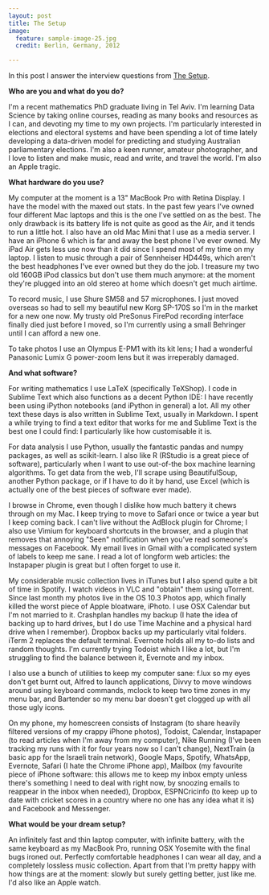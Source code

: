```yaml
---
layout: post
title: The Setup
image:
  feature: sample-image-25.jpg
  credit: Berlin, Germany, 2012

---
```


In this post I answer the interview questions from [The Setup](http://usesthis.com/). 

**Who are you and what do you do?**

I'm a recent mathematics PhD graduate living in Tel Aviv. I'm learning Data Science by taking online courses, reading as many books and resources as I can, and devoting my time to my own projects. I'm particularly interested in elections and electoral systems and have been spending a lot of time lately developing a data-driven model for predicting and studying Australian parliamentary elections. I'm also a keen runner, amateur photographer, and I love to listen and make music, read and write, and travel the world. I'm also an Apple tragic.

**What hardware do you use?**

My computer at the moment is a 13" MacBook Pro with Retina Display. I have the model with the maxed out stats. In the past few years I've owned four different Mac laptops and this is the one I've settled on as the best. The only drawback is its battery life is not quite as good as the Air, and it tends to run a little hot. I also have an old Mac Mini that I use as a media server. I have an iPhone 6 which is far and away the best phone I've ever owned. My iPad Air gets less use now than it did since I spend most of my time on my laptop. I listen to music through a pair of Sennheiser HD449s, which aren't the best headphones I've ever owned but they do the job. I treasure my two old 160GB iPod classics but don't use them much anymore: at the moment they're plugged into an old stereo at home which doesn't get much airtime. 

To record music, I use Shure SM58 and 57 microphones. I just moved overseas so had to sell my beautiful new Korg SP-170S so I'm in the market for a new one now. My trusty old PreSonus FirePod recording interface finally died just before I moved, so I'm currently using a small Behringer until I can afford a new one. 

To take photos I use an Olympus E-PM1 with its kit lens; I had a wonderful Panasonic Lumix G power-zoom lens but it was irreperably damaged. 

**And what software?**

For writing mathematics I use LaTeX (specifically TeXShop). I code in Sublime Text which also functions as a decent Python IDE: I have recently been using iPython notebooks (and iPython in general) a lot. All my other text these days is also written in Sublime Text, usually in Markdown. I spent a while trying to find a text editor that works for me and Sublime Text is the best one I could find: I particularly like how customisable it is. 

For data analysis I use Python, usually the fantastic pandas and numpy packages, as well as scikit-learn. I also like R (RStudio is a great piece of software), particularly when I want to use out-of-the box machine learning algorithms. To get data from the web, I'll scrape using BeautifulSoup, another Python package, or if I have to do it by hand, use Excel (which is actually one of the best pieces of software ever made). 

I browse in Chrome, even though I dislike how much battery it chews through on my Mac. I keep trying to move to Safari once or twice a year but I keep coming back. I can't live without the AdBlock plugin for Chrome; I also use Vimium for keyboard shortcuts in the browser, and a plugin that removes that annoying "Seen" notification when you've read someone's messages on Facebook. My email lives in Gmail with a complicated system of labels to keep me sane. I read a lot of longform web articles: the Instapaper plugin is great but I often forget to use it. 

My considerable music collection lives in iTunes but I also spend quite a bit of time in Spotify. I watch videos in VLC and "obtain" them using uTorrent. Since last month my photos live in the OS 10.3 Photos app, which finally killed the worst piece of Apple bloatware, iPhoto. I use OSX Calendar but I'm not married to it. Crashplan handles my backup (I hate the idea of backing up to hard drives, but I do use Time Machine and a physical hard drive when I remember). Dropbox backs up my particularly vital folders. iTerm 2 replaces the default terminal. Evernote holds all my to-do lists and random thoughts. I'm currently trying Todoist which I like a lot, but I'm struggling to find the balance between it, Evernote and my inbox. 

I also use a bunch of utilities to keep my computer sane: f.lux so my eyes don't get burnt out, Alfred to launch applications, Divvy to move windows around using keyboard commands, mclock to keep two time zones in my menu bar, and Bartender so my menu bar doesn't get clogged up with all those ugly icons. 

On my phone, my homescreen consists of Instagram (to share heavily filtered versions of my crappy iPhone photos), Todoist, Calendar, Instapaper (to read articles when I'm away from my computer), Nike Running (I've been tracking my runs with it for four years now so I can't change), NextTrain (a basic app for the Israeli train network), Google Maps, Spotify, WhatsApp, Evernote, Safari (I hate the Chrome iPhone app), Mailbox (my favourite piece of iPhone software: this allows me to keep my inbox empty unless there's something I need to deal with right now, by snoozing emails to reappear in the inbox when needed), Dropbox, ESPNCricinfo (to keep up to date with cricket scores in a country where no one has any idea what it is) and Facebook and Messenger. 

**What would be your dream setup?**

An infinitely fast and thin laptop computer, with infinite battery, with the same keyboard as my MacBook Pro, running OSX Yosemite with the final bugs ironed out. Perfectly comfortable headphones I can wear all day, and a completely lossless music collection. Apart from that I'm pretty happy with how things are at the moment: slowly but surely getting better, just like me. I'd also like an Apple watch. 